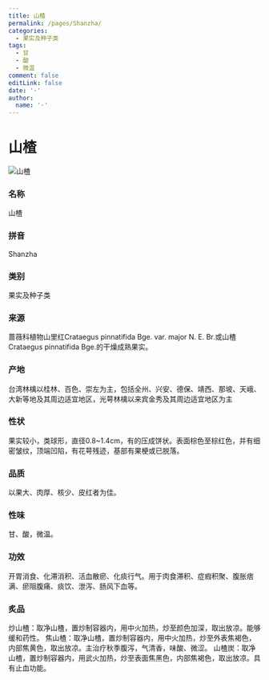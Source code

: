 ```yaml
---
title: 山楂
permalink: /pages/Shanzha/
categories: 
  - 果实及种子类
tags: 
  - 甘
  - 酸
  - 微温
comment: false
editLink: false
date: '·'
author: 
  name: '·'
---
```

# 山楂

![山楂](https://image.zhongyibaike.com/image/%E5%B1%B1%E6%A5%82/%E7%94%9F%E5%B1%B1%E6%A5%82.jpg)

<!-- more -->
### 名称
山楂

### 拼音
Shanzha

### 类别
果实及种子类

### 来源
蔷薇科植物山里红Crataegus pinnatifida Bge. var. major N. E. Br.或山楂Crataegus pinnatifida Bge.的干燥成熟果实。

### 产地
台湾林檎以桂林、百色、崇左为主，包括全州、兴安、德保、靖西、那坡、天峨、大新等地及其周边适宜地区，光萼林檎以来宾金秀及其周边适宜地区为主

### 性状
果实较小，类球形，直径0.8~1.4cm，有的压成饼状。表面棕色至棕红色，并有细密皱纹，顶端凹陷，有花萼残迹，基部有果梗或已脱落。

### 品质
以果大、肉厚、核少、皮红者为佳。

### 性味
甘、酸，微温。

### 功效
开胃消食、化滞消积、活血散瘀、化痰行气。用于肉食滞积、症瘕积聚、腹胀痞满、瘀阻腹痛、痰饮、泄泻、肠风下血等。

### 炙品
炒山楂：取净山楂，置炒制容器内，用中火加热，炒至颜色加深，取出放凉。能够缓和药性。
焦山楂：取净山楂，置炒制容器内，用中火加热，炒至外表焦褐色，内部焦黄色，取出放凉。主治疗秋季腹泻，气清香，味酸、微涩。
山楂炭：取净山楂，置炒制容器内，用武火加热，炒至表面焦黑色，内部焦褐色，取出放凉。具有止血功能。
